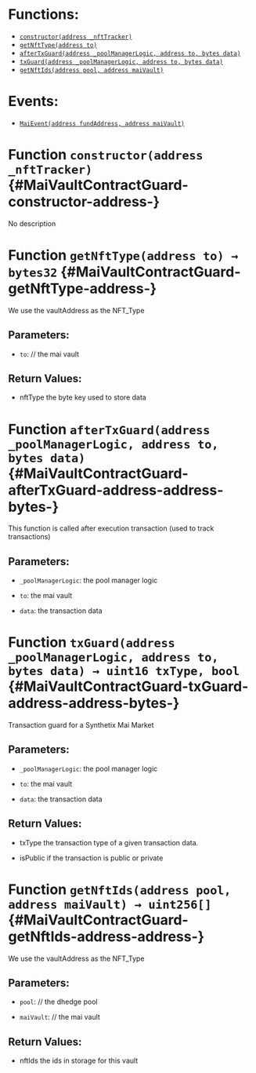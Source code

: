

# Functions:
- [`constructor(address _nftTracker)`](#MaiVaultContractGuard-constructor-address-)
- [`getNftType(address to)`](#MaiVaultContractGuard-getNftType-address-)
- [`afterTxGuard(address _poolManagerLogic, address to, bytes data)`](#MaiVaultContractGuard-afterTxGuard-address-address-bytes-)
- [`txGuard(address _poolManagerLogic, address to, bytes data)`](#MaiVaultContractGuard-txGuard-address-address-bytes-)
- [`getNftIds(address pool, address maiVault)`](#MaiVaultContractGuard-getNftIds-address-address-)

# Events:
- [`MaiEvent(address fundAddress, address maiVault)`](#MaiVaultContractGuard-MaiEvent-address-address-)


# Function `constructor(address _nftTracker)` {#MaiVaultContractGuard-constructor-address-}
No description




# Function `getNftType(address to) → bytes32` {#MaiVaultContractGuard-getNftType-address-}
We use the vaultAddress as the NFT_Type


## Parameters:
- `to`: // the mai vault


## Return Values:
- nftType the byte key used to store data


# Function `afterTxGuard(address _poolManagerLogic, address to, bytes data)` {#MaiVaultContractGuard-afterTxGuard-address-address-bytes-}
This function is called after execution transaction (used to track transactions)


## Parameters:
- `_poolManagerLogic`: the pool manager logic

- `to`: the mai vault

- `data`: the transaction data



# Function `txGuard(address _poolManagerLogic, address to, bytes data) → uint16 txType, bool` {#MaiVaultContractGuard-txGuard-address-address-bytes-}
Transaction guard for a Synthetix Mai Market


## Parameters:
- `_poolManagerLogic`: the pool manager logic

- `to`: the mai vault

- `data`: the transaction data


## Return Values:
- txType the transaction type of a given transaction data.

- isPublic if the transaction is public or private


# Function `getNftIds(address pool, address maiVault) → uint256[]` {#MaiVaultContractGuard-getNftIds-address-address-}
We use the vaultAddress as the NFT_Type


## Parameters:
- `pool`: // the dhedge pool

- `maiVault`: // the mai vault


## Return Values:
- nftIds the ids in storage for this vault


